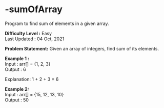 # -sumOfArray
Program to find sum of elements in a given array.

**Difficulty Level :** Easy       
Last Updated : 04 Oct, 2021 

**Problem Statement:** Given an array of integers, find sum of its elements. 

**Example 1 :**     
Input : arr[] = {1, 2, 3}           
Output : 6 

Explanation: 1 + 2 + 3 = 6  

**Example 2:**     
Input : arr[] = {15, 12, 13, 10}    
Output : 50
